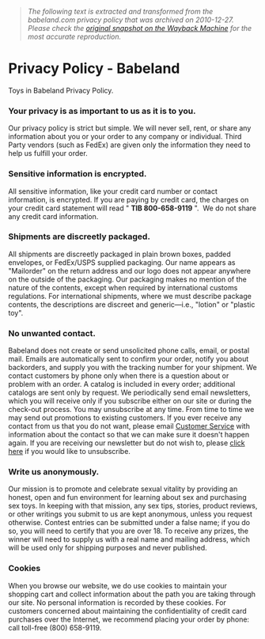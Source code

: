 > *The following text is extracted and transformed from the babeland.com privacy policy that was archived on 2010-12-27. Please check the [original snapshot on the Wayback Machine](https://web.archive.org/web/20101227205723id_/http%3A//www.babeland.com/about/privacy-policy) for the most accurate reproduction.*

# Privacy Policy - Babeland

Toys in Babeland Privacy Policy.

  


###  Your privacy is as important to us as it is to you. 

Our privacy policy is strict but simple. We will never sell, rent, or share any information about you or your order to any company or individual. Third Party vendors (such as FedEx) are given only the information they need to help us fulfill your order.

### Sensitive information is encrypted.

All sensitive information, like your credit card number or contact information, is encrypted. If you are paying by credit card, the charges on your credit card statement will read " **TIB 800-658-9119** ".  We do not share any credit card information.

### Shipments are discreetly packaged.

All shipments are discreetly packaged in plain brown boxes, padded envelopes, or FedEx/USPS supplied packaging. Our name appears as "Mailorder" on the return address and our logo does not appear anywhere on the outside of the packaging. Our packaging makes no mention of the nature of the contents, except when required by international customs regulations. For international shipments, where we must describe package contents, the descriptions are discreet and generic—i.e., "lotion" or "plastic toy".

### No unwanted contact.

Babeland does not create or send unsolicited phone calls, email, or postal mail. Emails are automatically sent to confirm your order, notify you about backorders, and supply you with the tracking number for your shipment. We contact customers by phone only when there is a question about or problem with an order. A catalog is included in every order; additional catalogs are sent only by request. We periodically send email newsletters, which you will receive only if you subscribe either on our site or during the check-out process. You may unsubscribe at any time. From time to time we may send out promotions to existing customers. If you ever receive any contact from us that you do not want, please email [Customer Service](http://www.babeland.com/about/contactus/mailorder) with information about the contact so that we can make sure it doesn't happen again. If you are receiving our newsletter but do not wish to, please [click here](http://www.babeland.com/about/unsubscribe-briefs) if you would like to unsubscribe.

### Write us anonymously.

Our mission is to promote and celebrate sexual vitality by providing an honest, open and fun environment for learning about sex and purchasing sex toys. In keeping with that mission, any sex tips, stories, product reviews, or other writings you submit to us are kept anonymous, unless you request otherwise. Contest entries can be submitted under a false name; if you do so, you will need to certify that you are over 18. To receive any prizes, the winner will need to supply us with a real name and mailing address, which will be used only for shipping purposes and never published.

### Cookies

When you browse our website, we do use cookies to maintain your shopping cart and collect information about the path you are taking through our site. No personal information is recorded by these cookies. For customers concerned about maintaining the confidentiality of credit card purchases over the Internet, we recommend placing your order by phone: call toll-free (800) 658-9119.  

